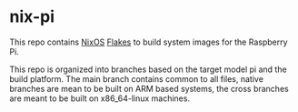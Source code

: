 # nix-pi

This repo contains [NixOS](https://nixos.org/manual/nixos/stable/) 
[Flakes](https://nixos.wiki/wiki/Flakes) to build system images for the Raspberry Pi.

This repo is organized into branches based on the target model pi and the build platform.
The main branch contains common to all files, native branches are mean to be built on ARM
based systems, the cross branches are meant to be built on x86_64-linux machines.
